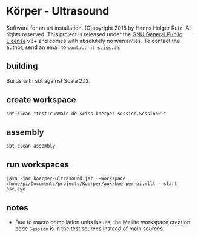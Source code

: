 # Körper - Ultrasound

Software for an art installation. (C)opyright 2018 by Hanns Holger Rutz. All rights reserved. This project is released under the
[GNU General Public License](http://github.com/Sciss/Koerper/blob/master/LICENSE) v3+ and comes with absolutely no warranties.
To contact the author, send an email to `contact at sciss.de`.

## building

Builds with sbt against Scala 2.12.

## create workspace

    sbt clean "test:runMain de.sciss.koerper.session.SessionPi"

## assembly

    sbt clean assembly

## run workspaces

    java -jar koerper-ultrasound.jar --workspace /home/pi/Documents/projects/Koerper/aux/koerper-pi.mllt --start osc,eye

## notes

- Due to macro compilation units issues, the Mellite workspace creation code `Session` is in the test sources instead of main sources.
